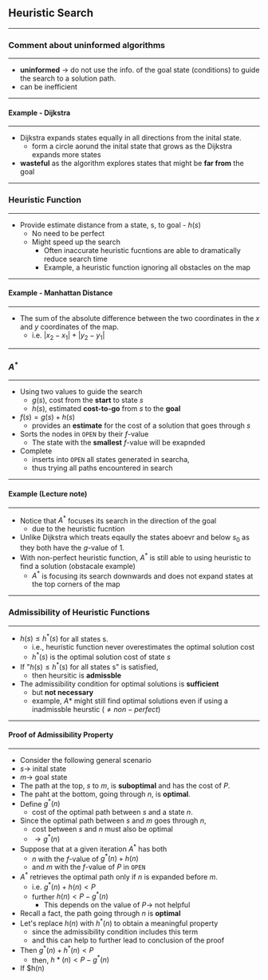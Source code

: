 ## Heuristic Search
---
### Comment about uninformed algorithms
---
- **uninformed** $\rightarrow$ do not use the info. of the goal state (conditions) to guide the search to a solution path.
- can be inefficient
---
#### Example - Dijkstra
--- 
- Dijkstra expands states equally in all directions from the inital state.
  - form a circle aorund the inital state that grows as the Dijkstra expands more states
- **wasteful** as the algorithm explores states that might be **far from** the goal
---
### Heuristic Function
---
- Provide estimate distance from a state, s, to goal - $h(s)$ 
  - No need to be perfect
  - Might speed up the search
    - Often inaccurate heuristic fucntions are able to dramatically reduce search time
    - Example, a heuristic function ignoring all obstacles on the map
---
#### Example - Manhattan Distance
---
- The sum of the absolute difference between the two coordinates in the $x$ and $y$ coordinates of the map.
  - i.e. $|x_2 - x_1| + |y_2 - y_1|$
---
### $A^*$
---
- Using two values to guide the search
  - $g(s)$, cost from the **start** to state $s$
  - $h(s)$, estimated **cost-to-go** from $s$ to the **goal**
- $f(s)=g(s)+h(s)$
  - provides an **estimate** for the cost of a solution that goes through $s$
- Sorts the nodes in `OPEN` by their $f$-value
  - The state with the **smallest** $f$-value will be exapnded
- Complete
  - inserts into `OPEN` all states generated in searcha, 
  - thus trying all paths encountered in search
---
#### Example (Lecture note)
---
- Notice that $A^*$ focuses its search in the direction of the goal
  - due to the heuristic fucntion
- Unlike Dijkstra which treats eqaully the states aboevr and below $s_0$ as they both have the $g$-value of 1.
- With non-perfect heuristic function, $A^*$ is still able to using heuristic to find a solution (obstacale example)
  - $A^*$ is focusing its search downwards and does not expand states at the top corners of the map
---
### Admissibility of Heuristic Functions
---
- $h(s) \leq h^*(s)$ for all states s.
  - i.e., heuristic function never overestimates the optimal solution cost
  - $h^*(s)$ is the optimal solution cost of state $s$
- If "$h(s) \leq h^*(s)$ for all states s" is satisfied, 
  - then heursitic is **admissble**
- The admissibility condition for optimal solutions is **sufficient**
  - but **not necessary**
  - example, $A*$ might still find optimal solutions even if using a inadmissble heurstic ($\neq non-perfect$)
---
#### Proof of Admissibility Property
---
- Consider the following general scenario
- $s \rightarrow$ inital state
- $m \rightarrow$ goal state
- The path at the top, $s$ to $m$, is **suboptimal** and has the cost of $P$.
- The paht at the bottom, going through $n$, is **optimal**.
- Define $g^*(n)$
  - cost of the optimal path between $s$ and a state $n$.
- Since the optimal path between $s$ and $m$ goes through $n$,
  - cost between $s$ and $n$ must also be optimal
  - $\rightarrow g^*(n)$
- Suppose that at a given iteration $A^*$ has both
  - $n$ with the $f$-value of $g^*(n) + h(n)$
  - and $m$ with the $f$-value of $P$ in `OPEN`
- $A^*$ retrieves the optimal path only if $n$ is expanded before $m$.
  - i.e. $g^*(n) + h(n) < P$
  - further $h(n) < P-g^*(n)$
    - This depends on the value of $P \rightarrow$ not helpful
- Recall a fact, the path going through $n$ is **optimal**
- Let's replace $h(n)$ with $h^*(n)$ to obtain a meaningful property 
  - since the admissibility condition includes this term
  - and this can help to further lead to conclusion of the proof
- Then $g^*(n) + h^*(n) < P$
  - then, $h*(n) < P - g^*(n)$
- If $h(n) 